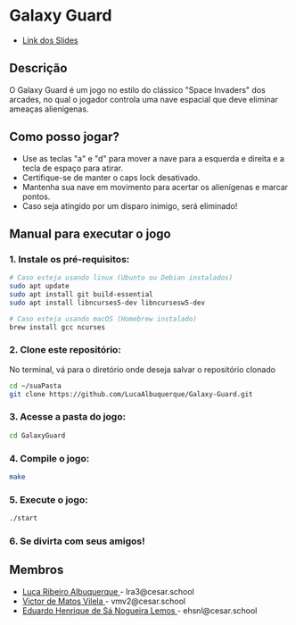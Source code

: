 # Galaxy Guard
<ul>
   <li>
      <a href="https://docs.google.com/presentation/d/1K82kLSxbGUiApIRGn5Iy2yYNFlHuINdeMKlAXc-GrjI/edit?usp">Link dos Slides </a>
   </li>
</ul>


## Descrição

O Galaxy Guard é um jogo no estilo do clássico "Space Invaders" dos arcades, no qual o jogador controla uma nave espacial que deve eliminar ameaças alienígenas.

## Como posso jogar?

- Use as teclas "a" e "d" para mover a nave para a esquerda e direita e a tecla de espaço para atirar.
- Certifique-se de manter o caps lock desativado.
- Mantenha sua nave em movimento para acertar os alienígenas e marcar pontos.
- Caso seja atingido por um disparo inimigo, será eliminado!

## Manual para executar o jogo

### 1. Instale os pré-requisitos:
   ```sh
   # Caso esteja usando linux (Ubunto ou Debian instalados)
   sudo apt update
   sudo apt install git build-essential
   sudo apt install libncurses5-dev libncursesw5-dev
   ```

   ```sh
   # Caso esteja usando macOS (Homebrew instalado)
   brew install gcc ncurses
   ```
### 2. Clone este repositório:
   No terminal, vá para o diretório onde deseja salvar o repositório clonado
   ```sh
   cd ~/suaPasta
   git clone https://github.com/LucaAlbuquerque/Galaxy-Guard.git
   ```
### 3. Acesse a pasta do jogo:
   ```sh
   cd GalaxyGuard
   ```
### 4. Compile o jogo:
   ```sh
   make
   ```
### 5. Execute o jogo:
   ```sh
   ./start
   ```
### 6. Se divirta com seus amigos!

## Membros

<ul>
  <li>
    <a href="https://github.com/LucaAlbuquerque">Luca Ribeiro Albuquerque </a> -
    lra3@cesar.school
  </li>
  <li>
    <a href="https://github.com/VI170105">Victor de Matos Vilela </a> -
    vmv2@cesar.school
  </li>
  <li>
    <a href="https://github.com/EduardoHenrique15">Eduardo Henrique de Sá Nogueira Lemos </a> -
    ehsnl@cesar.school
  </li>
</ul>
  

